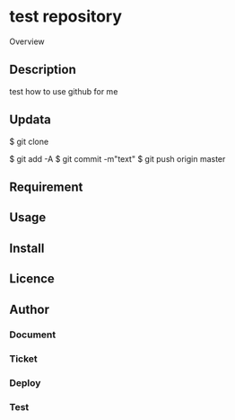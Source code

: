 test repository
====

Overview

## Description
test how to use github for me

## Updata
$ git clone

$ git add -A
$ git commit -m"text"
$ git push origin master

## Requirement

## Usage

## Install

## Licence

## Author

### Document  

### Ticket  

### Deploy  

### Test  
